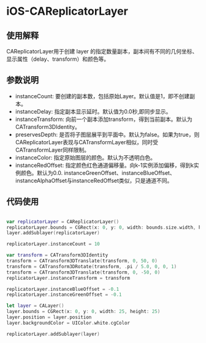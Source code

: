 # iOS-CAReplicatorLayer

## 使用解释

CAReplicatorLayer用于创建 layer 的指定数量副本，副本间有不同的几何坐标、显示属性（delay、transform）和颜色等。

## 参数说明

+ instanceCount: 要创建的副本数，包括原始Layer。默认值是1，即不创建副本。
+ instanceDelay: 指定副本显示延时。默认值为0.0秒,即同步显示。
+ instanceTransform: 向前一个副本添加transform，得到当前副本。默认为CATransform3DIdentity。
+ preservesDepth: 是否将子图层展平到平面中。默认为false。如果为true，则CAReplicatorLayer表现与CATransformLayer相似，同时受CATransformLayer同样限制。
+ instanceColor: 指定原始图层的颜色。默认为不透明白色。
+ instanceRedOffset: 指定颜色红色通道偏移量。向k-1实例添加偏移，得到k实例颜色。默认为0.0.
instanceGreenOffset、instanceBlueOffset、instanceAlphaOffset与instanceRedOffset类似，只是通道不同。

## 代码使用

``` swift

var replicatorLayer = CAReplicatorLayer()
replicatorLayer.bounds = CGRect(x: 0, y: 0, width: bounds.size.width, height: bounds.size.height)
layer.addSublayer(replicatorLayer)

replicatorLayer.instanceCount = 10

var transform = CATransform3DIdentity
transform = CATransform3DTranslate(transform, 0, 50, 0)
transform = CATransform3DRotate(transform, .pi / 5.0, 0, 0, 1)
transform = CATransform3DTranslate(transform, 0, -50, 0)
replicatorLayer.instanceTransform = transform

replicatorLayer.instanceBlueOffset = -0.1
replicatorLayer.instanceGreenOffset = -0.1

let layer = CALayer()
layer.bounds = CGRect(x: 0, y: 0, width: 25, height: 25)
layer.position = layer.position
layer.backgroundColor = UIColor.white.cgColor

replicatorLayer.addSublayer(layer)

```